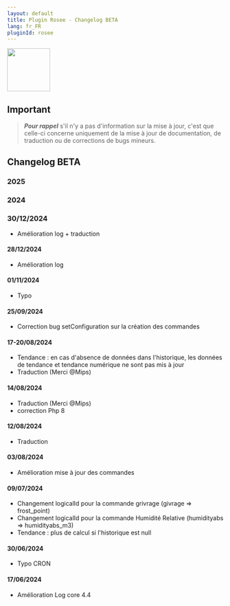```yaml
---
layout: default
title: Plugin Rosee - Changelog BETA
lang: fr_FR
pluginId: rosee
---
```


<img src="{{site.baseurl}}/plugin-rosee/{{site.img}}/rosee_icon.png" class="pluginLogo" width="100" />

## Important

> **_Pour rappel_** s'il n'y a pas d'information sur la mise à jour, c'est que celle-ci concerne uniquement de la mise à jour de documentation, de traduction ou de corrections de bugs mineurs.

## Changelog BETA

### 2025

### 2024

### 30/12/2024

- Amélioration log + traduction

#### 28/12/2024

- Amélioration log

#### 01/11/2024

- Typo

#### 25/09/2024

- Correction bug setConfiguration sur la création des commandes

#### 17-20/08/2024

- Tendance : en cas d'absence de données dans l'historique, les données de tendance et tendance numérique ne sont pas mis à jour
- Traduction (Merci @Mips)

#### 14/08/2024

- Traduction (Merci @Mips)
- correction Php 8

#### 12/08/2024

- Traduction

#### 03/08/2024

- Amélioration mise à jour des commandes

#### 09/07/2024

- Changement logicalId pour la commande grivrage (givrage => frost_point)
- Changement logicalId pour la commande Humidité Relative (humidityabs => humidityabs_m3)
- Tendance : plus de calcul si l'historique est null

#### 30/06/2024

- Typo CRON

#### 17/06/2024

- Amélioration Log core 4.4

